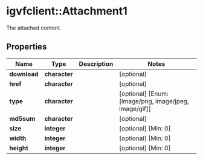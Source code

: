 # igvfclient::Attachment1

The attached content.

## Properties
Name | Type | Description | Notes
------------ | ------------- | ------------- | -------------
**download** | **character** |  | [optional] 
**href** | **character** |  | [optional] 
**type** | **character** |  | [optional] [Enum: [image/png, image/jpeg, image/gif]] 
**md5sum** | **character** |  | [optional] 
**size** | **integer** |  | [optional] [Min: 0] 
**width** | **integer** |  | [optional] [Min: 0] 
**height** | **integer** |  | [optional] [Min: 0] 


